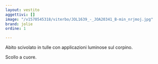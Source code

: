 ```yaml
---
layout: vestito
aggettivi: []
image: "/v1570545318/viterbo/JOL1639_-_JOA20341_B-min_nrjmoj.jpg"
brand: jolie
ordine: 1

---
```

Abito scivolato in tulle con applicazioni luminose sul corpino.

Scollo a cuore.
